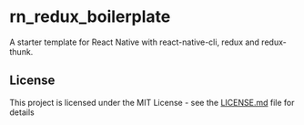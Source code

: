 # rn_redux_boilerplate

A starter template for React Native with react-native-cli, redux and redux-thunk.

## License

This project is licensed under the MIT License - see the [LICENSE.md](./LICENSE.md) file for details
